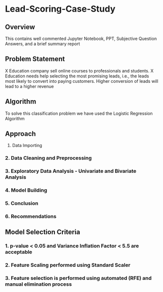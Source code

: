 # Lead-Scoring-Case-Study

## Overview
This contains well commented Jupyter Notebook, PPT, Subjective Question Answers, and a brief summary report

## Problem Statement
X Education company sell online courses to professionals and students. X Education needs help selecting the most promising leads, i.e., the leads most likely to convert into paying customers. Higher conversion of leads will lead to a higher revenue

## Algorithm
To solve this classification problem we have used the Logistic Regression Algorithm

## Approach
  1. Data Importing
### 2. Data Cleaning and Preprocessing
### 3. Exploratory Data Analysis - Univariate and Bivariate Analysis
### 4. Model Building
### 5. Conclusion
### 6. Recommendations

## Model Selection Criteria
### 1. p-value < 0.05 and Variance Inflation Factor < 5.5 are acceptable
### 2. Feature Scaling performed using Standard Scaler
### 3. Feature selection is performed using automated (RFE) and manual elimination process
